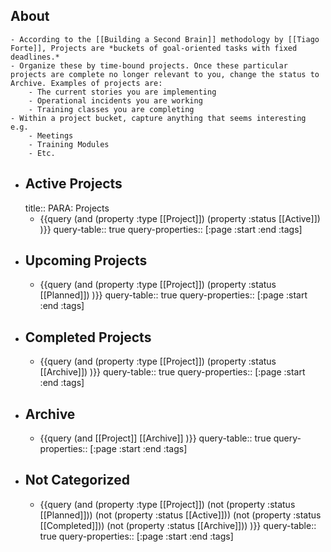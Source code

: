 ## About
	- According to the [[Building a Second Brain]] methodology by [[Tiago Forte]], Projects are *buckets of goal-oriented tasks with fixed deadlines.*
	- Organize these by time-bound projects. Once these particular projects are complete no longer relevant to you, change the status to Archive. Examples of projects are:
		- The current stories you are implementing
		- Operational incidents you are working
		- Training classes you are completing
	- Within a project bucket, capture anything that seems interesting e.g.
		- Meetings
		- Training Modules
		- Etc.
- ## Active Projects
  title:: PARA: Projects
	- {{query (and (property :type [[Project]]) (property :status [[Active]]) )}}
	  query-table:: true
	  query-properties:: [:page :start :end :tags]
- ## Upcoming Projects
	- {{query (and (property :type [[Project]]) (property :status [[Planned]]) )}}
	  query-table:: true
	  query-properties:: [:page :start :end :tags]
- ## Completed Projects
	- {{query (and (property :type [[Project]]) (property :status [[Archive]]) )}}
	  query-table:: true
	  query-properties:: [:page :start :end :tags]
- ## Archive
	- {{query (and [[Project]] [[Archive]] )}}
	  query-table:: true
	  query-properties:: [:page :start :end :tags]
- ## Not Categorized
	- {{query (and (property :type [[Project]]) (not (property :status [[Planned]])) (not (property :status [[Active]])) (not (property :status [[Completed]])) (not (property :status [[Archive]])) )}}
	  query-table:: true
	  query-properties:: [:page :start :end :tags]
